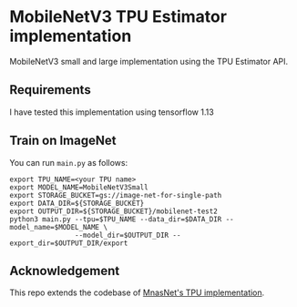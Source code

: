 # MobileNetV3 TPU Estimator implementation
MobileNetV3 small and large implementation using the TPU Estimator API.

## Requirements
I have tested this implementation using tensorflow 1.13

## Train on ImageNet
You can run `main.py` as follows:
```
export TPU_NAME=<your TPU name>
export MODEL_NAME=MobileNetV3Small 
export STORAGE_BUCKET=gs://image-net-for-single-path
export DATA_DIR=${STORAGE_BUCKET}
export OUTPUT_DIR=${STORAGE_BUCKET}/mobilenet-test2
python3 main.py --tpu=$TPU_NAME --data_dir=$DATA_DIR --model_name=$MODEL_NAME \
                --model_dir=$OUTPUT_DIR --export_dir=$OUTPUT_DIR/export 
```

## Acknowledgement
This repo extends the codebase of [MnasNet's TPU implementation](https://github.com/tensorflow/tpu/tree/master/models/official/mnasnet).
